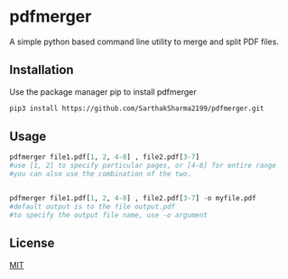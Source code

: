 # pdfmerger

A simple python based command line utility to merge and split PDF files.

## Installation

Use the package manager pip to install pdfmerger

```bash
pip3 install https://github.com/SarthakSharma2199/pdfmerger.git
```

## Usage

```python
pdfmerger file1.pdf[1, 2, 4-8] , file2.pdf[3-7]
#use [1, 2] to specify particular pages, or [4-8] for entire range
#you can also use the combination of the two.


pdfmerger file1.pdf[1, 2, 4-8] , file2.pdf[3-7] -o myfile.pdf
#default output is to the file output.pdf
#to specify the output file name, use -o argument

```



## License
[MIT](https://choosealicense.com/licenses/mit/)